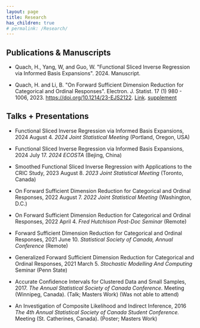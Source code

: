 ```yaml
---
layout: page
title: Research 
has_children: true
# permalink: /Research/
---
```


<!---
Research Interests
---

My current research is on the theoretical and applied aspects of linear and nonlinear forward Sufficient Dimension Reduction (SDR) in the context of functional and high dimensional data.
The statistical methodologies I develop typically inolve eigen decompositions, maximum likelihood, and estimating equations. 

Usually, my methods can be succinctly summed up as a form of supervised principal component analysis or feature extraction. 
The extracted features are used for statistical applications, such as regression, clustering/classification, prediction, and data visualization.
--->

Publications & Manuscripts
---

* Quach, H., Yang, W, and Guo, W. "Functional Sliced Inverse Regression via Informed Basis Expansions". 2024. Manuscript.

* Quach, H. and Li, B. "On Forward Sufficient Dimension Reduction for Categorical and Ordinal Responses". Electron. J. Statist. 17 (1) 980 - 1006, 2023. https://doi.org/10.1214/23-EJS2122. [Link](https://projecteuclid.org/journals/electronic-journal-of-statistics/volume-17/issue-1/On-forward-sufficient-dimension-reduction-for-categorical-and-ordinal-responses/10.1214/23-EJS2122.full?tab=ArticleLink). [supplement](files/supplementary_materials.pdf)

<!-- <ul>
    <li>  </li>
    <li> Paper 2</li> 
    Kim, K., Li, B., Yu, Z., & Li, L. (2020). On post dimension reduction statistical inference. Annals of Statistics, 48(3), 1567-1592.
</ul> -->

Talks + Presentations
---


* Functional Sliced Inverse Regression via Informed Basis Expansions, 2024 August 4. 
  *2024 Joint Statistical Meeting* (Portland, Oregon, USA) &nbsp; 

* Functional Sliced Inverse Regression via Informed Basis Expansions, 2024 July 17.
  *2024 ECOSTA* (Bejing, China) &nbsp; 

* Smoothed Functional Sliced Inverse Regression with Applications to the CRIC Study, 2023 August 8. 
  *2023 Joint Statistical Meeting* (Toronto, Canada) &nbsp; 

* On Forward Sufficient Dimension Reduction for Categorical and Ordinal Responses, 2022 August 7. 
  *2022 Joint Statistical Meeting* (Washington, D.C.) &nbsp;<!-- [Slides](/slides/opcg/jsm_opcg#1) -->

* On Forward Sufficient Dimension Reduction for Categorical and Ordinal Responses, 2022 April 4. 
  *Fred Hutchison Post-Doc Seminar* (Remote) &nbsp;<!--[Slides](/slides/opcg/fred_hutch_opcg#1) -->

* Forward Sufficient Dimension Reduction for Categorical and Ordinal Responses, 2021 June 10. 
  *Statistical Society of Canada, Annual Conference* (Remote) &nbsp;<!--[Slides](/slides/opcg/ssc_opcg#1) -->

* Generalized Forward Sufficient Dimension Reduction for Categorical and Ordinal Responses, 2021 March 5. 
	*Stochastic Modelling And Computing* Seminar (Penn State) &nbsp;<!--[Slides](/slides/opcg/smac_opcg#1) -->

* Accurate Confidence Intervals for Clustered Data and Small Samples, 2017. 
	*The Annual Statistical Society of Canada Conference.* Meeting (Winnipeg, Canada). (Talk; Masters Work) (Was not able to attend)

* An Investigation of Composite Likelihood and Indirect Inference, 2016
	*The 4th Annual Statistical Society of Canada Student Conference.* Meeting (St. Catherines, Canada). (Poster; Masters Work)


<!-- Code + Packages
---
* Linear Sufficient Dimension Reduction. [Link](https://github.com/HarrisQ/linearsdr).
	* Contains R Code for a variety of Linear SDR methods: OPG, MAVE, OPCG, MADE, SIR, SAVE, DR. -->

<!-- <p class="message">
  Hey there! This page is included as an example. Feel free to customize it for your own use upon downloading. Carry on!
</p>

In the novel, *The Strange Case of Dr. Jeykll and Mr. Hyde*, Mr. Poole is Dr. Jekyll's virtuous and loyal butler. Similarly, Poole is an upstanding and effective butler that helps you build Jekyll themes. It's made by [@mdo](https://twitter.com/mdo).

There are currently two themes built on Poole:

* [Hyde](http://hyde.getpoole.com)
* [Lanyon](http://lanyon.getpoole.com)

Learn more and contribute on [GitHub](https://github.com/poole).

## Setup

Some fun facts about the setup of this project include:

* Built for [Jekyll](http://jekyllrb.com)
* Developed on GitHub and hosted for free on [GitHub Pages](https://pages.github.com)
* Coded with [Sublime Text 2](http://sublimetext.com), an amazing code editor
* Designed and developed while listening to music like [Blood Bros Trilogy](https://soundcloud.com/maddecent/sets/blood-bros-series)

Have questions or suggestions? Feel free to [open an issue on GitHub](https://github.com/poole/issues/new) or [ask me on Twitter](https://twitter.com/mdo).

Thanks for reading!
 -->

  <!-- <ul>{% for post in site.publications %}
    {% include archive-single-cv.html %}
  {% endfor %}</ul> -->

<!-- {% if author.googlescholar %}
  You can also find my articles on <u><a href="{{author.googlescholar}}">my Google Scholar profile</a>.</u>
{% endif %}


{% for post in site.publications reversed %}
  {% include archive-single.html %}
{% endfor %} -->

